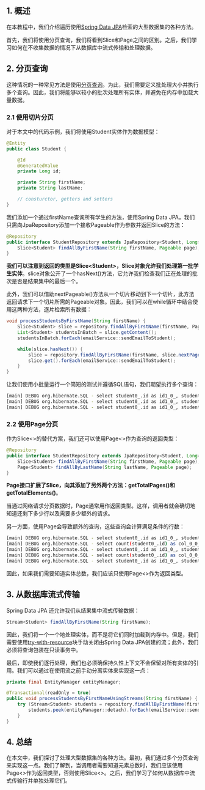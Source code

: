 ## 1. 概述

在本教程中，我们介绍遍历使用[Spring Data JPA]()检索的大型数据集的各种方法。

首先，我们将使用分页查询，我们将看到Slice和Page之间的区别。之后，我们学习如何在不收集数据的情况下从数据库中流式传输和处理数据。

## 2. 分页查询

这种情况的一种常见方法是使用[分页查询]()。为此，我们需要定义批处理大小并执行多个查询。因此，我们将能够以较小的批次处理所有实体，并避免在内存中加载大量数据。

### 2.1 使用切片分页

对于本文中的代码示例，我们将使用Student实体作为数据模型：

```java
@Entity
public class Student {

    @Id
    @GeneratedValue
    private Long id;

    private String firstName;
    private String lastName;

    // consturctor, getters and setters
}
```

我们添加一个通过firstName查询所有学生的方法，使用Spring Data JPA，我们只需向JpaRepository添加一个接收Pageable作为参数并返回Slice的方法：

```java
@Repository
public interface StudentRepository extends JpaRepository<Student, Long> {
    Slice<Student> findAllByFirstName(String firstName, Pageable page);
}
```

**我们可以注意到返回的类型是Slice<Student\>，Slice对象允许我们处理第一批学生实体**。slice对象公开了一个hasNext()方法，它允许我们检查我们正在处理的批次是否是结果集中的最后一个。

此外，我们可以借助nextPageable()方法从一个切片移动到下一个切片，此方法返回请求下一个切片所需的Pageable对象。因此，我们可以在while循环中结合使用这两种方法，逐片检索所有数据：

```java
void processStudentsByFirstName(String firstName) {
    Slice<Student> slice = repository.findAllByFirstName(firstName, PageRequest.of(0, BATCH_SIZE));
    List<Student> studentsInBatch = slice.getContent();
    studentsInBatch.forEach(emailService::sendEmailToStudent);

    while(slice.hasNext()) {
        slice = repository.findAllByFirstName(firstName, slice.nextPageable());
        slice.get().forEach(emailService::sendEmailToStudent);
    }
}
```

让我们使用小批量运行一个简短的测试并遵循SQL语句，我们期望执行多个查询：

```bash
[main] DEBUG org.hibernate.SQL - select student0_.id as id1_0_, student0_.first_name as first_na2_0_, student0_.last_name as last_nam3_0_ from student student0_ where student0_.first_name=? limit ?
[main] DEBUG org.hibernate.SQL - select student0_.id as id1_0_, student0_.first_name as first_na2_0_, student0_.last_name as last_nam3_0_ from student student0_ where student0_.first_name=? limit ? offset ?
[main] DEBUG org.hibernate.SQL - select student0_.id as id1_0_, student0_.first_name as first_na2_0_, student0_.last_name as last_nam3_0_ from student student0_ where student0_.first_name=? limit ? offset ?
```

### 2.2 使用Page分页

作为Slice<>的替代方案，我们还可以使用Page<>作为查询的返回类型：

```java
@Repository
public interface StudentRepository extends JpaRepository<Student, Long> {
    Slice<Student> findAllByFirstName(String firstName, Pageable page);
    Page<Student> findAllByLastName(String lastName, Pageable page);
}
```

**Page接口扩展了Slice，向其添加了另外两个方法：getTotalPages()和getTotalElements()**。

当通过网络请求分页数据时，Page通常用作返回类型。这样，调用者就会确切地知道还剩下多少行以及需要多少额外的请求。

另一方面，使用Page会导致额外的查询，这些查询会计算满足条件的行数：

```bash
[main] DEBUG org.hibernate.SQL - select student0_.id as id1_0_, student0_.first_name as first_na2_0_, student0_.last_name as last_nam3_0_ from student student0_ where student0_.last_name=? limit ?
[main] DEBUG org.hibernate.SQL - select count(student0_.id) as col_0_0_ from student student0_ where student0_.last_name=?
[main] DEBUG org.hibernate.SQL - select student0_.id as id1_0_, student0_.first_name as first_na2_0_, student0_.last_name as last_nam3_0_ from student student0_ where student0_.last_name=? limit ? offset ?
[main] DEBUG org.hibernate.SQL - select count(student0_.id) as col_0_0_ from student student0_ where student0_.last_name=?
[main] DEBUG org.hibernate.SQL - select student0_.id as id1_0_, student0_.first_name as first_na2_0_, student0_.last_name as last_nam3_0_ from student student0_ where student0_.last_name=? limit ? offset ?
```

因此，如果我们需要知道实体总数，我们应该只使用Page<>作为返回类型。

## 3. 从数据库流式传输

Spring Data JPA 还允许我们从结果集中流式传输数据：

```java
Stream<Student> findAllByFirstName(String firstName);
```

因此，我们将一个一个地处理实体，而不是将它们同时加载到内存中。但是，我们需要使用[try-with-resource]()块手动关闭由Spring Data JPA创建的流；此外，我们必须将查询包装在只读事务中。

最后，即使我们逐行处理，我们也必须确保持久性上下文不会保留对所有实体的引用。我们可以通过在使用流之前手动分离实体来实现这一点：

```java
private final EntityManager entityManager;

@Transactional(readOnly = true)
public void processStudentsByFirstNameUsingStreams(String firstName) {
    try (Stream<Student> students = repository.findAllByFirstName(firstName)) {
        students.peek(entityManager::detach).forEach(emailService::sendEmailToStudent);
    }
}
```

## 4. 总结

在本文中，我们探讨了处理大型数据集的各种方法。最初，我们通过多个分页查询来实现这一点。我们了解到，当调用者需要知道元素总数时，我们应该使用Page<>作为返回类型，否则使用Slice<>。之后，我们学习了如何从数据库中流式传输行并单独处理它们。